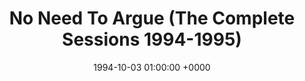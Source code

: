 ---
layout: none
title: "No Need To Argue (The Complete Sessions 1994-1995)"
artist: "The Cranberries"
secondary_artists: ""
art: "the-cranberries-no-need-to-argue--the-complete-sessions-1994-1995-.jpg"
spotify_url: https://open.spotify.com/album/1Bwo9JkbVwxGyvtQNMRK21
date: 1994-10-03 01:00:00 +0000
categories: album
tags: []
---